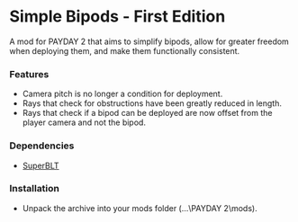 # Simple Bipods - First Edition
A mod for PAYDAY 2 that aims to simplify bipods, allow for greater freedom when deploying them, and make them functionally consistent.

### Features
- Camera pitch is no longer a condition for deployment.
- Rays that check for obstructions have been greatly reduced in length.
- Rays that check if a bipod can be deployed are now offset from the player camera and not the bipod.

### Dependencies
- [SuperBLT](https://superblt.znix.xyz/)

### Installation
- Unpack the archive into your mods folder (…\PAYDAY 2\mods).
